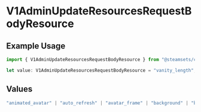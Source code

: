 # V1AdminUpdateResourcesRequestBodyResource

## Example Usage

```typescript
import { V1AdminUpdateResourcesRequestBodyResource } from "@steamsets/client-ts/models/components";

let value: V1AdminUpdateResourcesRequestBodyResource = "vanity_length";
```

## Values

```typescript
"animated_avatar" | "auto_refresh" | "avatar_frame" | "background" | "beta_access" | "custom_vanity" | "go_to_leaderboard_entry" | "max_leaderboard_entries" | "mini_background" | "account_colors" | "account_refresh_rate" | "site_color" | "social_links" | "theme" | "vanity_length" | "developer_apps" | "account_queues" | "short_link_domain"
```